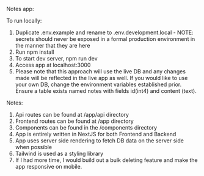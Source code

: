 Notes app:

To run locally:

1. Duplicate .env.example and rename to .env.development.local - NOTE: secrets should never be exposed in a formal production environment in the manner that they are here
2. Run npm install
3. To start dev server, npm run dev
4. Access app at localhost:3000
5. Please note that this approach will use the live DB and any changes made will be reflected in the live app as well. If you would like to use your own DB, change the environment variables established prior. Ensure a table exists named notes with fields id(int4) and content (text).

Notes:

1. Api routes can be found at /app/api directory
2. Frontend routes can be found at /app directory
3. Components can be found in the /components directory
4. App is entirely written in NextJS for both Frontend and Backend
5. App uses server side rendering to fetch DB data on the server side when possible
6. Tailwind is used as a styling library
7. If I had more time, I would build out a bulk deleting feature and make the app responsive on mobile.
